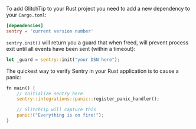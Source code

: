 To add GlitchTip to your Rust project you need to add a new dependency to your `Cargo.toml`:

```toml
[dependencies]
sentry = 'current version number'
```

`sentry.init()` will return you a guard that when freed, will prevent process exit until all events have been sent (within a timeout):

```rust
let _guard = sentry::init("your DSN here");
```

The quickest way to verify Sentry in your Rust application is to cause a panic:

```rust
fn main() {
    // Initialize sentry here
    sentry::integrations::panic::register_panic_handler();

    // GlitchTip will capture this
    panic!("Everything is on fire!");
}
```
